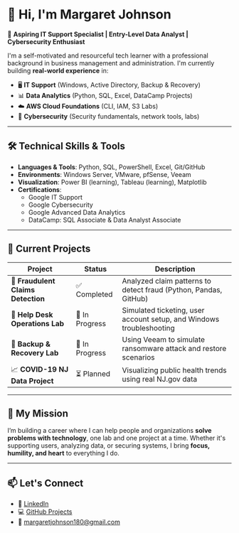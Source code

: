 # 👋 Hi, I'm Margaret Johnson

🎯 **Aspiring IT Support Specialist | Entry-Level Data Analyst | Cybersecurity Enthusiast**

I'm a self-motivated and resourceful tech learner with a professional background in business management and administration. I'm currently building **real-world experience** in:

- 🖥️ **IT Support** (Windows, Active Directory, Backup & Recovery)
- 📊 **Data Analytics** (Python, SQL, Excel, DataCamp Projects)
- ☁️ **AWS Cloud Foundations** (CLI, IAM, S3 Labs)
- 🔐 **Cybersecurity** (Security fundamentals, network tools, labs)

---

## 🛠️ Technical Skills & Tools

- **Languages & Tools**: Python, SQL, PowerShell, Excel, Git/GitHub
- **Environments**: Windows Server, VMware, pfSense, Veeam
- **Visualization**: Power BI (learning), Tableau (learning), Matplotlib
- **Certifications**:  
  - Google IT Support  
  - Google Cybersecurity  
  - Google Advanced Data Analytics  
  - DataCamp: SQL Associate & Data Analyst Associate

---

## 🧪 Current Projects

| Project | Status | Description |
|--------|--------|-------------|
| 🧾 **Fraudulent Claims Detection** | ✅ Completed | Analyzed claim patterns to detect fraud (Python, Pandas, GitHub) |
| 🧰 **Help Desk Operations Lab** | 🔄 In Progress | Simulated ticketing, user account setup, and Windows troubleshooting |
| 💾 **Backup & Recovery Lab** | 🔄 In Progress | Using Veeam to simulate ransomware attack and restore scenarios |
| 📈 **COVID-19 NJ Data Project** | ⏳ Planned | Visualizing public health trends using real NJ.gov data |

---

## 🌟 My Mission

I’m building a career where I can help people and organizations **solve problems with technology**, one lab and one project at a time. Whether it's supporting users, analyzing data, or securing systems, I bring **focus, humility, and heart** to everything I do.

---

## 📫 Let's Connect

- 💼 [LinkedIn](https://www.linkedin.com/in/margaretjohnson)
- 💻 [GitHub Projects](https://github.com/Margaret-Johnson-ai)
- 📧 margaretjohnson180@gmail.com
